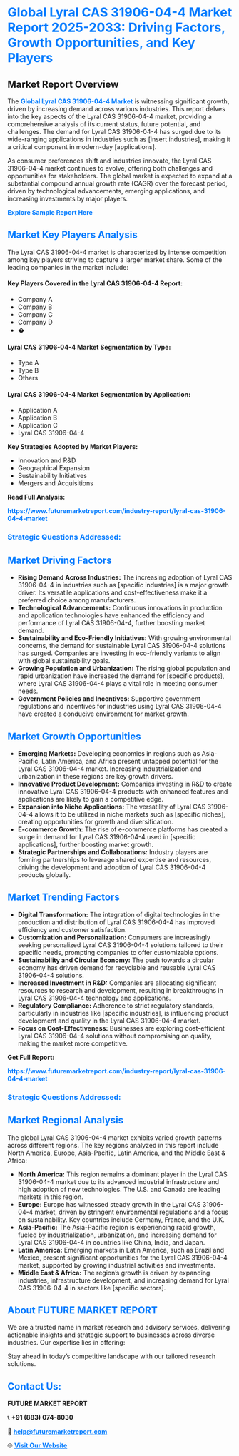 <h1 style="color: #007BFF;">Global Lyral CAS 31906-04-4 Market Report 2025-2033: Driving Factors, Growth Opportunities, and Key Players</h1>

<section id="overview">
<h2>Market Report Overview</h2>
<p>The <a href="https://www.futuremarketreport.com/industry-report/lyral-cas-31906-04-4-market" style="color: #007BFF; text-decoration: none;"><strong>Global Lyral CAS 31906-04-4 Market</strong></a> is witnessing significant growth, driven by increasing demand across various industries. This report delves into the key aspects of the Lyral CAS 31906-04-4 market, providing a comprehensive analysis of its current status, future potential, and challenges. The demand for Lyral CAS 31906-04-4 has surged due to its wide-ranging applications in industries such as [insert industries], making it a critical component in modern-day [applications].</p>
<p>As consumer preferences shift and industries innovate, the Lyral CAS 31906-04-4 market continues to evolve, offering both challenges and opportunities for stakeholders. The global market is expected to expand at a substantial compound annual growth rate (CAGR) over the forecast period, driven by technological advancements, emerging applications, and increasing investments by major players.</p>
</section>

<section id="overview">
<p><a href="https://www.futuremarketreport.com/request-sample/reportId=86047" style="color: #007BFF; text-decoration: none;"><strong>Explore Sample Report Here</strong></a></p>
</section>

<section id="key-players">
<h2 style="color: #007BFF;">Market Key Players Analysis</h2>
<p>The Lyral CAS 31906-04-4 market is characterized by intense competition among key players striving to capture a larger market share. Some of the leading companies in the market include:</p>
<h4>Key Players Covered in the Lyral CAS 31906-04-4 Report:</h4>
<ul><li>Company A</li><li>Company B</li><li>Company C</li><li>Company D</li><li>�</li></ul>
<h4>Lyral CAS 31906-04-4 Market Segmentation by Type:</h4>
<ul><li>Type A</li><li>Type B</li><li>Others</li></ul>

<h4>Lyral CAS 31906-04-4 Market Segmentation by Application:</h4>
<ul><li>Application A</li><li>Application B</li><li>Application C</li><li>Lyral CAS 31906-04-4</li></ul>
<p><strong>Key Strategies Adopted by Market Players:</strong></p>
<ul>
<li>Innovation and R&D</li>
<li>Geographical Expansion</li>
<li>Sustainability Initiatives</li>
<li>Mergers and Acquisitions</li>
</ul>
</section>

<section>
<p><strong>Read Full Analysis: </strong></p><a href="https://www.futuremarketreport.com/industry-report/lyral-cas-31906-04-4-market" style="color: #007BFF; text-decoration: none;"><strong>https://www.futuremarketreport.com/industry-report/lyral-cas-31906-04-4-market</strong></a>
<h3 style="color: #007BFF;">Strategic Questions Addressed:</h3>
</section>

<section id="driving-factors">
<h2 style="color: #007BFF;">Market Driving Factors</h2>
<ul>
<li><strong>Rising Demand Across Industries:</strong> The increasing adoption of Lyral CAS 31906-04-4 in industries such as [specific industries] is a major growth driver. Its versatile applications and cost-effectiveness make it a preferred choice among manufacturers.</li>
<li><strong>Technological Advancements:</strong> Continuous innovations in production and application technologies have enhanced the efficiency and performance of Lyral CAS 31906-04-4, further boosting market demand.</li>
<li><strong>Sustainability and Eco-Friendly Initiatives:</strong> With growing environmental concerns, the demand for sustainable Lyral CAS 31906-04-4 solutions has surged. Companies are investing in eco-friendly variants to align with global sustainability goals.</li>
<li><strong>Growing Population and Urbanization:</strong> The rising global population and rapid urbanization have increased the demand for [specific products], where Lyral CAS 31906-04-4 plays a vital role in meeting consumer needs.</li>
<li><strong>Government Policies and Incentives:</strong> Supportive government regulations and incentives for industries using Lyral CAS 31906-04-4 have created a conducive environment for market growth.</li>
</ul>
</section>

<section id="growth-opportunities">
<h2 style="color: #007BFF;">Market Growth Opportunities</h2>
<ul>
<li><strong>Emerging Markets:</strong> Developing economies in regions such as Asia-Pacific, Latin America, and Africa present untapped potential for the Lyral CAS 31906-04-4 market. Increasing industrialization and urbanization in these regions are key growth drivers.</li>
<li><strong>Innovative Product Development:</strong> Companies investing in R&D to create innovative Lyral CAS 31906-04-4 products with enhanced features and applications are likely to gain a competitive edge.</li>
<li><strong>Expansion into Niche Applications:</strong> The versatility of Lyral CAS 31906-04-4 allows it to be utilized in niche markets such as [specific niches], creating opportunities for growth and diversification.</li>
<li><strong>E-commerce Growth:</strong> The rise of e-commerce platforms has created a surge in demand for Lyral CAS 31906-04-4 used in [specific applications], further boosting market growth.</li>
<li><strong>Strategic Partnerships and Collaborations:</strong> Industry players are forming partnerships to leverage shared expertise and resources, driving the development and adoption of Lyral CAS 31906-04-4 products globally.</li>
</ul>
</section>

<section id="trending-factors">
<h2 style="color: #007BFF;">Market Trending Factors</h2>
<ul>
<li><strong>Digital Transformation:</strong> The integration of digital technologies in the production and distribution of Lyral CAS 31906-04-4 has improved efficiency and customer satisfaction.</li>
<li><strong>Customization and Personalization:</strong> Consumers are increasingly seeking personalized Lyral CAS 31906-04-4 solutions tailored to their specific needs, prompting companies to offer customizable options.</li>
<li><strong>Sustainability and Circular Economy:</strong> The push towards a circular economy has driven demand for recyclable and reusable Lyral CAS 31906-04-4 solutions.</li>
<li><strong>Increased Investment in R&D:</strong> Companies are allocating significant resources to research and development, resulting in breakthroughs in Lyral CAS 31906-04-4 technology and applications.</li>
<li><strong>Regulatory Compliance:</strong> Adherence to strict regulatory standards, particularly in industries like [specific industries], is influencing product development and quality in the Lyral CAS 31906-04-4 market.</li>
<li><strong>Focus on Cost-Effectiveness:</strong> Businesses are exploring cost-efficient Lyral CAS 31906-04-4 solutions without compromising on quality, making the market more competitive.</li>
</ul>
</section>

<section>
<p><strong>Get Full Report: </strong></p><a href="https://www.futuremarketreport.com/industry-report/lyral-cas-31906-04-4-market" style="color: #007BFF; text-decoration: none;"><strong>https://www.futuremarketreport.com/industry-report/lyral-cas-31906-04-4-market</strong></a>
<h3 style="color: #007BFF;">Strategic Questions Addressed:</h3>
</section>


<section id="regional-analysis">
<h2 style="color: #007BFF;">Market Regional Analysis</h2>
<p>The global Lyral CAS 31906-04-4 market exhibits varied growth patterns across different regions. The key regions analyzed in this report include North America, Europe, Asia-Pacific, Latin America, and the Middle East & Africa:</p>
<ul>
<li><strong>North America:</strong> This region remains a dominant player in the Lyral CAS 31906-04-4 market due to its advanced industrial infrastructure and high adoption of new technologies. The U.S. and Canada are leading markets in this region.</li>
<li><strong>Europe:</strong> Europe has witnessed steady growth in the Lyral CAS 31906-04-4 market, driven by stringent environmental regulations and a focus on sustainability. Key countries include Germany, France, and the U.K.</li>
<li><strong>Asia-Pacific:</strong> The Asia-Pacific region is experiencing rapid growth, fueled by industrialization, urbanization, and increasing demand for Lyral CAS 31906-04-4 in countries like China, India, and Japan.</li>
<li><strong>Latin America:</strong> Emerging markets in Latin America, such as Brazil and Mexico, present significant opportunities for the Lyral CAS 31906-04-4 market, supported by growing industrial activities and investments.</li>
<li><strong>Middle East & Africa:</strong> The region’s growth is driven by expanding industries, infrastructure development, and increasing demand for Lyral CAS 31906-04-4 in sectors like [specific sectors].</li>
</ul>
</section>

<footer>
<h2 style="color: #007BFF;">About FUTURE MARKET REPORT</h2>
<p>We are a trusted name in market research and advisory services, delivering actionable insights and strategic support to businesses across diverse industries. Our expertise lies in offering:</p>

<p>Stay ahead in today’s competitive landscape with our tailored research solutions.</p>

<h2 style="color: #007BFF;">Contact Us:</h2>
<p><strong>FUTURE MARKET REPORT</strong></p>
<p>📞 <strong>+91 (883) 074-8030</strong></p>
<p>📧 <strong><a href="mailto:help@futuremarketreport.com" style="color: #007BFF;">help@futuremarketreport.com</a></strong></p>
<p>🌐 <strong><a href="https://www.futuremarketreport.com/" style="color: #007BFF;">Visit Our Website</a></strong></p>
</footer>